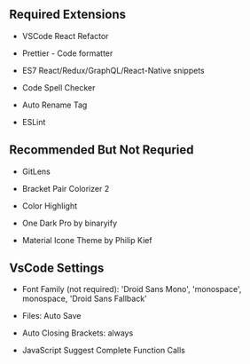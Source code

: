 ## Required Extensions 

- VSCode React Refactor

- Prettier - Code formatter

- ES7 React/Redux/GraphQL/React-Native snippets

- Code Spell Checker

- Auto Rename Tag

- ESLint


## Recommended But Not Requried

- GitLens

- Bracket Pair Colorizer 2

- Color Highlight

- One Dark Pro by binaryify

- Material Icone Theme by Philip Kief


## VsCode Settings

- Font Family (not required): 'Droid Sans Mono', 'monospace', monospace, 'Droid Sans Fallback'

- Files: Auto Save

- Auto Closing Brackets: always

- JavaScript Suggest Complete Function Calls
